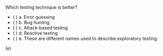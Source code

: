 <panel header="{{ icon_Q_A }} Which testing technique is better?">

Which testing technique is better?

- ( ) a. Error guessing
- ( ) b. Bug hunting
- ( ) c. Attack-based testing
- ( ) d. Reactive testing
- ( ) e. These are different names used to describe exploratory testing.

<panel type="seamless" header="{{ icon_A }} Answer" minimized>

(e)

</panel>
</panel>
